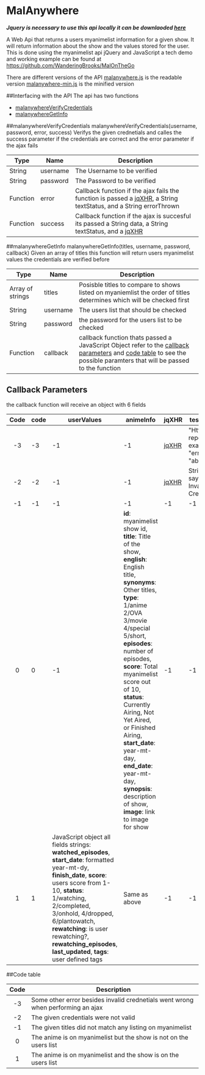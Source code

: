 # MalAnywhere
***Jquery is necessary to use this api locally it can be downlaoded [here](https://jquery.com/download/)***


A Web Api that returns a users myanimelist information for a given show. It will return information about the show and the values stored for the user. This is done using the myanimelist api jQuery and JavaScript a tech demo and working example can be found at https://github.com/WanderingBrooks/MalOnTheGo

There are different versions of the API
[malanywhere.js](https://github.com/WanderingBrooks/MalAnywhere/blob/master/malanywhere.js)  is the readable version
[malanywhere-min.js](https://github.com/WanderingBrooks/MalAnywhere/blob/master/malanywhere-min.js) is the minified version

##Interfacing with the API
 The api has two functions 
 * [malanywhereVerifyCredentials](#malanywhereverifycredentials) 
 * [malanywhereGetInfo](#malanywheregetinfo)
 
 
 ##malanywhereVerifyCredentials
 malanywhereVerifyCredentials(username, password, error, success)
  Verifys the given crednetials and calles the success parameter if the credentials are correct and the error parameter if the ajax fails
  
  | Type       | Name       | Description            |
  |------------|--------|----------------------------|
  |   String   |username|The Username to be verified |
  |   String   |password|The Password to be verified |
  |   Function |  error |Callback function if the ajax fails the function is passed a [jqXHR](http://api.jquery.com/jQuery.ajax/#jqXHR), a String textStatus, and a String errorThrown|
  |   Function | success|Callback function if the ajax is succesful its passed a String data, a String textStatus, and a [jqXHR](http://api.jquery.com/jQuery.ajax/#jqXHR)|
  
  
  ##malanywhereGetInfo
  malanywhereGetInfo(titles, username, password, callback)
   Given an array of titles this function will return users myanimelist values the credentials are verified before 
   
  |Type              | Name     | Description                                                |
  |------------------|----------|------------------------------------------------------------|
  | Array of strings | titles   | Posisble titles to compare to shows listed on myaniemlist the order of titles determines which will be checked first |                                             
  | String           | username | The users list that should be checked                      |
  | String           | password | the password for the users list to be checked              |
  | Function         | callback | callback function thats passed a JavaScript Object refer to the [callback parameters](#callback-parameters) and [code table](#code-table) to see the possible paramters that will be passed to the function |  
 
 
 ## Callback Parameters
 the callback function will receive an object with 6 fields 
 
|Code| code| userValues | animeInfo     | jqXHR       |testStatus| errorThrown|
|:----:|-----|-------------|--------------|---------------|--------|------------|
| -3 | -3  | -1          | -1           | [jqXHR](http://api.jquery.com/jQuery.ajax/#jqXHR)| "Http error reports example "error", "abort" |textual portion of the HTTP status|
| -2 | -2  | -1          | -1           | [jqXHR](http://api.jquery.com/jQuery.ajax/#jqXHR)| String saying Invalid Credentials |textual portion of the HTTP status|
| -1 | -1  | -1          | -1           | -1| -1 |-1|
|  0 | 0   | -1          | **id**: myanimelist show id, **title**: Title of the show, **english**: English title, **synonyms**: Other titles, **type**: 1/anime 2/OVA 3/movie 4/special 5/short, **episodes**: number of episodes, **score**: Total myanimelist score out of 10, **status**: Currently Airing, Not Yet Aired, or Finished Airing, **start_date**: year-mt-day, **end_date**: year-mt-day, **synopsis**: description of show, **image**: link to image for show | -1| -1| -1|
|  1 | 1   | JavaScript object all fields strings: **watched_episodes**, **start_date**: formatted year-mt-dy, **finish_date**, **score**: users score from 1- 10, **status**: 1/watching, 2/completed, 3/onhold, 4/dropped, 6/plantowatch, **rewatching**: is user rewatching?, **rewatching_episodes**, **last_updated**, **tags**: user defined tags |Same as above | -1 | -1 | -1|


 
 ##Code table
 
 |Code |Description                                                                       |
 |:---:|----------------------------------------------------------------------------------|
 | -3  | Some other error besides invalid crednetials went wrong when performing an ajax  |
 | -2  | The given credentials were not valid                                             |
 | -1  | The given titles did not match any listing on myanimelist                        |
 |  0  | The anime is on myanimelist but the show is not on the users list                |
 |  1  | The anime is on myanimelist and the show is on the users list                    |


 
 


 
